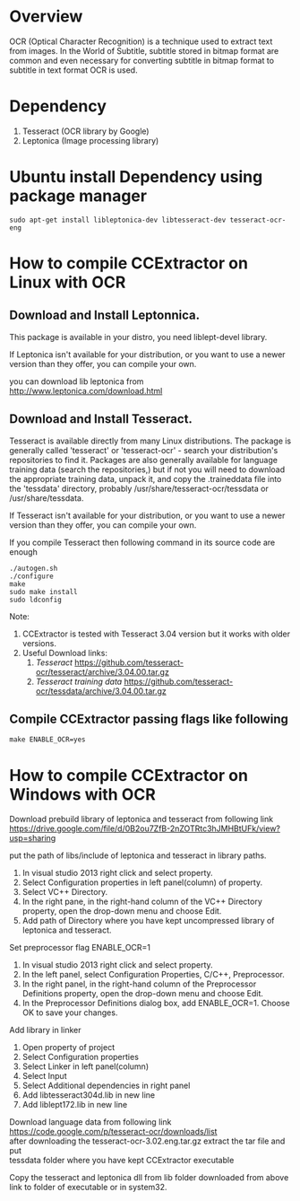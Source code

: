 
Overview
========
OCR (Optical Character Recognition) is a technique used to 
extract text from images. In the World of Subtitle, subtitle stored 
in bitmap format are common and even necessary for converting subtitle 
in bitmap format to subtitle in text format OCR is used.

Dependency
==========
1. Tesseract (OCR library by Google)
2. Leptonica (Image processing library)

Ubuntu install Dependency using package manager
===============================================
```
sudo apt-get install libleptonica-dev libtesseract-dev tesseract-ocr-eng
```

How to compile CCExtractor on Linux with OCR
=============================================

Download and Install Leptonnica.
-------------------------------
This package is available in your distro, you need liblept-devel library.

If Leptonica isn't available for your distribution, or you want to use a newer version
 than they offer, you can compile your own.

you can download lib leptonica from  http://www.leptonica.com/download.html

Download and Install Tesseract.
-------------------------------
Tesseract is available directly from many Linux distributions. The package is generally
 called 'tesseract' or 'tesseract-ocr' - search your distribution's repositories to
 find it. Packages are also generally available for language training data (search the
 repositories,) but if not you will need to download the appropriate training data,
 unpack it, and copy the .traineddata file into the 'tessdata' directory, probably
 /usr/share/tesseract-ocr/tessdata or /usr/share/tessdata.

If Tesseract isn't available for your distribution, or you want to use a newer version
 than they offer, you can compile your own.

If you compile Tesseract then following command in its source code are enough
```
./autogen.sh
./configure
make
sudo make install
sudo ldconfig
```

Note: 
1. CCExtractor is tested with Tesseract 3.04 version but it works with older versions. 
2. Useful Download links:
    1. *Tesseract*  https://github.com/tesseract-ocr/tesseract/archive/3.04.00.tar.gz
    2. *Tesseract training data* https://github.com/tesseract-ocr/tessdata/archive/3.04.00.tar.gz



Compile CCExtractor passing flags like following
-------------------------------------------------
```
make ENABLE_OCR=yes
```


How to compile CCExtractor on Windows with OCR
===============================================

Download prebuild library of leptonica and tesseract from following link  
https://drive.google.com/file/d/0B2ou7ZfB-2nZOTRtc3hJMHBtUFk/view?usp=sharing  

put the path of libs/include of leptonica and tesseract in library paths.  
1. In visual studio 2013 right click <Project> and select property. 
2. Select Configuration properties in left panel(column) of property.
3. Select VC++ Directory.
4. In the right pane, in the right-hand column of the VC++ Directory property, open the drop-down menu and choose Edit.
5. Add path of Directory where you have kept uncompressed library of leptonica and tesseract.


Set preprocessor flag ENABLE_OCR=1  
1. In visual studio 2013 right click <Project> and select property.
2. In the left panel, select Configuration Properties, C/C++, Preprocessor.
3. In the right panel, in the right-hand column of the Preprocessor Definitions property, open the drop-down menu and choose Edit.
4. In the Preprocessor Definitions dialog box, add ENABLE_OCR=1. Choose OK to save your changes.

Add library in linker
1. Open property of project
2. Select Configuration properties
3. Select Linker in left panel(column)
4. Select Input
5. Select Additional dependencies in right panel
6. Add libtesseract304d.lib in new line
7. Add liblept172.lib in new line

Download language data from following link  
https://code.google.com/p/tesseract-ocr/downloads/list  
after downloading the tesseract-ocr-3.02.eng.tar.gz extract the tar file and put  
tessdata folder where you have kept CCExtractor executable  

Copy the tesseract and leptonica dll from lib folder downloaded from above link to folder of executable or in system32.  
